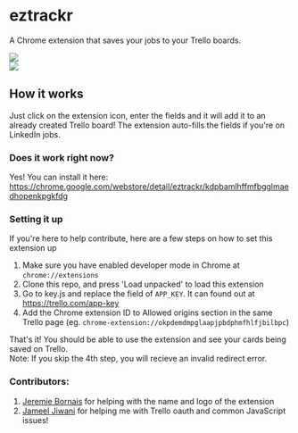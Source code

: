 # eztrackr
A Chrome extension that saves your jobs to your Trello boards. 

<img src="https://media.discordapp.net/attachments/643672629076688917/764166953644064799/unknown.png?width=799&height=499" />
<br />
<img src="https://i.imgur.com/lfwpoJ3.jpeg" />

## How it works
Just click on the extension icon, enter the fields and it will add it to an already created Trello board! The extension auto-fills the fields if you're on LinkedIn jobs. 

### Does it work right now? 
Yes! You can install it here: https://chrome.google.com/webstore/detail/eztrackr/kdpbamlhffmfbgglmaedhopenkpgkfdg

### Setting it up
If you're here to help contribute, here are a few steps on how to set this extension up

1. Make sure you have enabled developer mode in Chrome at `chrome://extensions`
2. Clone this repo, and press 'Load unpacked' to load this extension
3. Go to key.js and replace the field of `APP_KEY`. It can found out at https://trello.com/app-key
4. Add the Chrome extension ID to Allowed origins section in the same Trello page (eg. `chrome-extension://okpdemdmpglaapjpbdphmfhlfjbilbpc`)

That's it! You should be able to use the extension and see your cards being saved on Trello.<br />
Note: If you skip the 4th step, you will recieve an invalid redirect error. 

### Contributors:
1. <a href="https://github.com/jere-mie">Jeremie Bornais</a> for helping with the name and logo of the extension
2. <a href="https://github.com/JameelJiwani">Jameel Jiwani</a> for helping me with Trello oauth and common JavaScript issues!
